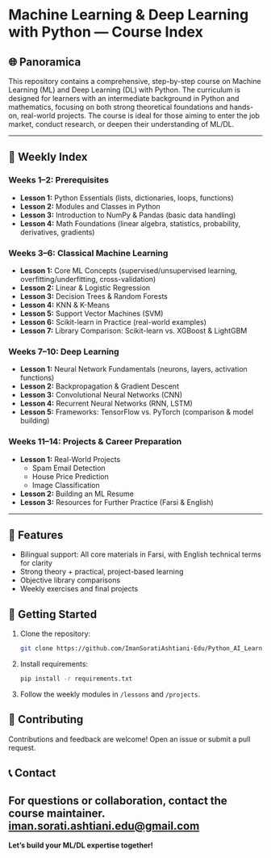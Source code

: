 
# Machine Learning & Deep Learning with Python — Course Index

## 🌐 Panoramica
This repository contains a comprehensive, step-by-step course on Machine Learning (ML) and Deep Learning (DL) with Python. The curriculum is designed for learners with an intermediate background in Python and mathematics, focusing on both strong theoretical foundations and hands-on, real-world projects. The course is ideal for those aiming to enter the job market, conduct research, or deepen their understanding of ML/DL.

---

## 📅 Weekly Index

### **Weeks 1–2: Prerequisites**
- **Lesson 1:** Python Essentials (lists, dictionaries, loops, functions)
- **Lesson 2:** Modules and Classes in Python
- **Lesson 3:** Introduction to NumPy & Pandas (basic data handling)
- **Lesson 4:** Math Foundations (linear algebra, statistics, probability, derivatives, gradients)

### **Weeks 3–6: Classical Machine Learning**
- **Lesson 1:** Core ML Concepts (supervised/unsupervised learning, overfitting/underfitting, cross-validation)
- **Lesson 2:** Linear & Logistic Regression
- **Lesson 3:** Decision Trees & Random Forests
- **Lesson 4:** KNN & K-Means
- **Lesson 5:** Support Vector Machines (SVM)
- **Lesson 6:** Scikit-learn in Practice (real-world examples)
- **Lesson 7:** Library Comparison: Scikit-learn vs. XGBoost & LightGBM

### **Weeks 7–10: Deep Learning**
- **Lesson 1:** Neural Network Fundamentals (neurons, layers, activation functions)
- **Lesson 2:** Backpropagation & Gradient Descent
- **Lesson 3:** Convolutional Neural Networks (CNN)
- **Lesson 4:** Recurrent Neural Networks (RNN, LSTM)
- **Lesson 5:** Frameworks: TensorFlow vs. PyTorch (comparison & model building)

### **Weeks 11–14: Projects & Career Preparation**
- **Lesson 1:** Real-World Projects
    - Spam Email Detection
    - House Price Prediction
    - Image Classification
- **Lesson 2:** Building an ML Resume
- **Lesson 3:** Resources for Further Practice (Farsi & English)

---

## 🌟 Features
- Bilingual support: All core materials in Farsi, with English technical terms for clarity
- Strong theory + practical, project-based learning
- Objective library comparisons
- Weekly exercises and final projects

## 🚀 Getting Started
1. Clone the repository:
   ```bash
   git clone https://github.com/ImanSoratiAshtiani-Edu/Python_AI_Learning.git
   ```
2. Install requirements:
   ```bash
   pip install -r requirements.txt
   ```
3. Follow the weekly modules in `/lessons` and `/projects`.

## 🤝 Contributing
Contributions and feedback are welcome! Open an issue or submit a pull request.

## 📞 Contact
For questions or collaboration, contact the course maintainer.
iman.sorati.ashtiani.edu@gmail.com
---
**Let’s build your ML/DL expertise together!**

